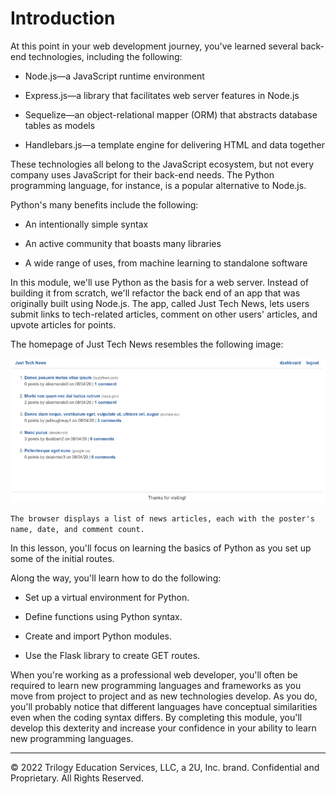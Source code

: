 # Introduction

At this point in your web development journey, you've learned several back-end technologies, including the following:

* Node.js—a JavaScript runtime environment

* Express.js—a library that facilitates web server features in Node.js

* Sequelize—an object-relational mapper (ORM) that abstracts database tables as models

* Handlebars.js—a template engine for delivering HTML and data together

These technologies all belong to the JavaScript ecosystem, but not every company uses JavaScript for their back-end needs. The Python programming language, for instance, is a popular alternative to Node.js.

Python's many benefits include the following:

* An intentionally simple syntax

* An active community that boasts many libraries

* A wide range of uses, from machine learning to standalone software

In this module, we'll use Python as the basis for a web server. Instead of building it from scratch, we'll refactor the back end of an app that was originally built using Node.js. The app, called Just Tech News, lets users submit links to tech-related articles, comment on other users' articles, and upvote articles for points.

The homepage of Just Tech News resembles the following image:

![](../Images/100-app-preview.png)

`The browser displays a list of news articles, each with the poster's name, date, and comment count.`

In this lesson, you'll focus on learning the basics of Python as you set up some of the initial routes.

Along the way, you'll learn how to do the following:

* Set up a virtual environment for Python.

* Define functions using Python syntax.

* Create and import Python modules.

* Use the Flask library to create GET routes.

When you're working as a professional web developer, you'll often be required to learn new programming languages and frameworks as you move from project to project and as new technologies develop. As you do, you'll probably notice that different languages have conceptual similarities even when the coding syntax differs. By completing this module, you'll develop this dexterity and increase your confidence in your ability to learn new programming languages.

---
© 2022 Trilogy Education Services, LLC, a 2U, Inc. brand. Confidential and Proprietary. All Rights Reserved.
